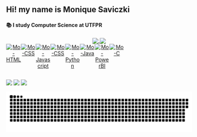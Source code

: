## Hi! my name is Monique Saviczki

#### 📚 I study Computer Science at UTFPR
<div align="center">
  <a href="https://github.com/mosaviczki">
  <img align="center" height="160em" src="https://github-readme-stats.vercel.app/api?username=mosaviczki&show_icons=true&theme=radical"/>
  <img align="center" height="160em" src="https://github-readme-stats.vercel.app/api/top-langs/?username=mosaviczki&layout=compact&langs_count=7&theme=radical"/>
</div>
<div align="center" style="display: flex"><br>
  <img align="center" alt="Mo-HTML" width="40" src="https://cdn.jsdelivr.net/gh/devicons/devicon/icons/html5/html5-original.svg"/>
  <img align="center" alt="Mo-CSS" width="40" src="https://cdn.jsdelivr.net/gh/devicons/devicon/icons/css3/css3-original.svg"/>
  <img align="center" alt="Mo-Javascript" width="40" src="https://cdn.jsdelivr.net/gh/devicons/devicon/icons/javascript/javascript-plain.svg"/>
  <img align="center" alt="Mo-CSS" width="40" src="https://cdn.jsdelivr.net/gh/devicons/devicon/icons/react/react-original.svg"/>
  <img align="center" alt="Mo-Python" width="40" src="https://cdn.jsdelivr.net/gh/devicons/devicon/icons/python/python-original.svg"/>
  <img align="center" alt="Mo-Java" width="40" src="https://cdn.jsdelivr.net/gh/devicons/devicon/icons/java/java-original.svg"/>
  <img align="center" alt="Mo-PowerBI" width="40" src="https://img.icons8.com/color/48/000000/power-bi.png"/>
  <img align="center" alt="Mo-C" width="40" src="https://cdn.jsdelivr.net/gh/devicons/devicon/icons/c/c-original.svg">
</div>

##
<div> 
<a href = "https://www.linkedin.com/in/mosaviczki"><img src="https://img.shields.io/badge/Linkedin-0078D4?style=for-the-badge&logo=linkedin&logoColor=white"></a>
<a href="https://www.instagram.com/monique_saviczki" target="_blank"><img src="https://img.shields.io/badge/-Instagram-%23E4405F?style=for-the-badge&logo=instagram&logoColor=white" target="_blank"></a>
<a href = "mailto:monique_saviczki@hotmail.com"><img src="https://img.shields.io/badge/Microsoft_Outlook-0078D4?style=for-the-badge&logo=microsoft-outlook&logoColor=white"></a>

  ![Snake animation](https://github.com/mosaviczki/mosaviczki/blob/output/github-contribution-grid-snake.svg)
 
</div>
